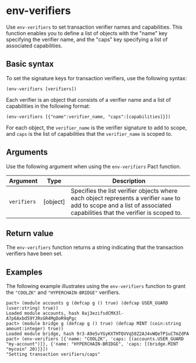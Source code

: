 # env-verifiers

Use `env-verifiers` to set transaction verifier names and capabilities. This function enables you to define a list of objects with the "name" key specifying the verifier name, and the "caps" key specifying a list of associated capabilities.

## Basic syntax

To set the signature keys for transaction verifiers, use the following syntax:

```pact
(env-verifiers [verifiers])
```

Each verifier is an object that consists of a verifier name and a list of capabilities in the following format:

```pact
(env-verifiers [{"name":verifier_name, "caps":[capabilities]}])
```

For each object, the `verifier_name` is the verifier signature to add to scope, and `caps` is the list of capabilities that the `verifier_name` is scoped to.

## Arguments

Use the following argument when using the `env-verifiers` Pact function.

| Argument | Type         | Description   |
|----------|--------------|---------------|
| `verifiers`  | [object] | Specifies the list verifier objects where each object represents a verifier `name` to add to scope and a list of associated capabilities that the verifier is scoped to. |

## Return value

The `env-verifiers` function returns a string indicating that the transaction verifiers have been set.

## Examples

The following example illustrates using the `env-verifiers` function to grant the `"COOLZK"` and `"HYPERCHAIN-BRIDGE"` verifiers.

```pact
pact> (module accounts g (defcap g () true) (defcap USER_GUARD (user:string) true))
Loaded module accounts, hash 8aj3ezifsdCMX3l-A7p6Axbd59YJRsGR4MgDoR9qPgc
pact> (module bridge g (defcap g () true) (defcap MINT (coin:string amount:integer) true))
Loaded module bridge, hash 9r3-A9e5vYGyKXTHTQVVq58Z2AJ4vWQeTP1uCTmZdPA
pact> (env-verifiers [{'name: "COOLZK", 'caps: [(accounts.USER_GUARD "my-account")]}, {'name: "HYPERCHAIN-BRIDGE", 'caps: [(bridge.MINT "mycoin" 20)]}])
"Setting transaction verifiers/caps"
```

